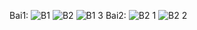 Bai1:
![B1](https://github.com/user-attachments/assets/25f492ae-c227-48e6-830a-4bf056a05dfb)
![B2](https://github.com/user-attachments/assets/f98b2c3f-2603-4dc8-ad2b-acf27a5e7d05)
![B1 3](https://github.com/user-attachments/assets/ff5a76cb-4baa-4a24-a86f-bb2d98717c1b)
Bai2:
![B2 1](https://github.com/user-attachments/assets/3b968382-77f0-45ff-9acf-783ec579eea4)
![B2 2](https://github.com/user-attachments/assets/57cded84-393f-45fd-8c95-4afc556aaddc)

